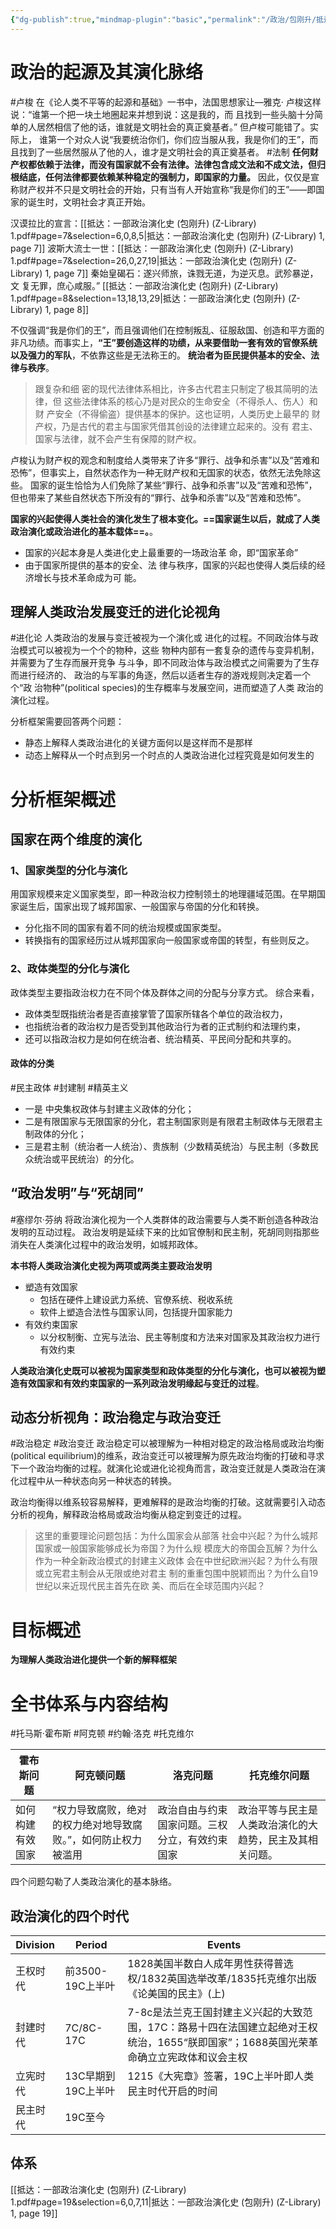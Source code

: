 ```yaml
---
{"dg-publish":true,"mindmap-plugin":"basic","permalink":"/政治/包刚升/抵达：一部政治演化史/0.0/","dgPassFrontmatter":true}
---
```


# 政治的起源及其演化脉络
#卢梭 
在《论人类不平等的起源和基础》一书中，法国思想家让—雅克· 卢梭这样说：“谁第一个把一块土地圈起来并想到说：这是我的，而 且找到一些头脑十分简单的人居然相信了他的话，谁就是文明社会的真正奠基者。”
但卢梭可能错了。实际上， 谁第一个对众人说“我要统治你们，你们应当服从我，我是你们的王”，而且找到了一些居然服从了他的人，谁才是文明社会的真正奠基者。
#法制 
**任何财产权都依赖于法律，而没有国家就不会有法律。法律包含成文法和不成文法，但归根结底，任何法律都要依赖某种稳定的强制力，即国家的力量。**
因此，仅仅是宣称财产权并不只是文明社会的开始，只有当有人开始宣称“我是你们的王”——即国家的诞生时，文明社会才真正开始。

汉谟拉比的宣言：[[抵达：一部政治演化史 (包刚升) (Z-Library) 1.pdf#page=7&selection=6,0,8,5|抵达：一部政治演化史 (包刚升) (Z-Library) 1, page 7]]
波斯大流士一世：[[抵达：一部政治演化史 (包刚升) (Z-Library) 1.pdf#page=7&selection=26,0,27,19|抵达：一部政治演化史 (包刚升) (Z-Library) 1, page 7]]
秦始皇碣石：遂兴师旅，诛戮无道，为逆灭息。武殄暴逆，文 复无罪，庶心咸服。”
[[抵达：一部政治演化史 (包刚升) (Z-Library) 1.pdf#page=8&selection=13,18,13,29|抵达：一部政治演化史 (包刚升) (Z-Library) 1, page 8]]

不仅强调“我是你们的王”，而且强调他们在控制叛乱、征服敌国、创造和平方面的非凡功绩。而事实上，**“王”要创造这样的功绩，从来要借助一套有效的官僚系统以及强力的军队**，不依靠这些是无法称王的。
**统治者为臣民提供基本的安全、法律与秩序**。
>跟复杂和细 密的现代法律体系相比，许多古代君主只制定了极其简明的法律，但 这些法律体系的核心乃是对民众的生命安全（不得杀人、伤人）和财 产安全（不得偷盗）提供基本的保护。这也证明，人类历史上最早的 财产权，乃是古代的君主与国家凭借其创设的法律建立起来的。没有 君主、国家与法律，就不会产生有保障的财产权。

卢梭认为财产权的观念和制度给人类带来了许多“罪行、战争和杀害”以及“苦难和恐怖”，但事实上，自然状态作为一种无财产权和无国家的状态，依然无法免除这些。
国家的诞生恰恰为人们免除了某些“罪行、战争和杀害”以及“苦难和恐怖”，但也带来了某些自然状态下所没有的“罪行、战争和杀害”以及“苦难和恐怖”。

**国家的兴起使得人类社会的演化发生了根本变化。==国家诞生以后，就成了人类政治演化或政治进化的基本载体==。**。
- 国家的兴起本身是人类进化史上最重要的一场政治革 命，即“国家革命”
- 由于国家所提供的基本的安全、法 律与秩序，国家的兴起也使得人类后续的经济增长与技术革命成为可 能。
## 理解人类政治发展变迁的进化论视角
#进化论 
人类政治的发展与变迁被视为一个演化或 进化的过程。不同政治体与政治模式可以被视为一个个的物种，这些 物种内部有一套复杂的遗传与变异机制，并需要为了生存而展开竞争 与斗争，即不同政治体与政治模式之间需要为了生存而进行经济的、 政治的与军事的角逐，然后以适者生存的游戏规则决定着一个个“政 治物种”(political species)的生存概率与发展空间，进而塑造了人类 政治的演化过程。

分析框架需要回答两个问题：
- 静态上解释人类政治进化的关键方面何以是这样而不是那样
- 动态上解释从一个时点到另一个时点的人类政治进化过程究竟是如何发生的
# 分析框架概述
## 国家在两个维度的演化
### 1、国家类型的分化与演化
用国家规模来定义国家类型，即一种政治权力控制领土的地理疆域范围。在早期国家诞生后，国家出现了城邦国家、一般国家与帝国的分化和转换。
- 分化指不同的国家有着不同的统治规模或国家类型。
- 转换指有的国家经历过从城邦国家向一般国家或帝国的转型，有些则反之。
### 2、政体类型的分化与演化
政体类型主要指政治权力在不同个体及群体之间的分配与分享方式。
综合来看，
- 政体类型既指统治者是否直接掌管了国家所辖各个单位的政治权力，
- 也指统治者的政治权力是否受到其他政治行为者的正式制约和法理约束，
- 还可以指政治权力是如何在统治者、统治精英、平民间分配和共享的。
#### 政体的分类
#民主政体 #封建制 #精英主义 
- 一是 中央集权政体与封建主义政体的分化；
- 二是有限国家与无限国家的分化，君主制国家则是有限君主制政体与无限君主制政体的分化；
- 三是君主制（统治者一人统治）、贵族制（少数精英统治）与民主制（多数民众统治或平民统治）的分化。
## “政治发明”与“死胡同”
#塞缪尔·芬纳
将政治演化视为一个人类群体的政治需要与人类不断创造各种政治发明的互动过程。
政治发明是延续下来的比如官僚制和民主制，死胡同则指那些消失在人类演化过程中的政治发明，如城邦政体。

**本书将人类政治演化史视为两项或两类主要政治发明**
- 塑造有效国家
	- 包括在硬件上建设武力系统、官僚系统、税收系统
	- 软件上塑造合法性与国家认同，包括提升国家能力
- 有效约束国家
	- 以分权制衡、立宪与法治、民主等制度和方法来对国家及其政治权力进行有效约束

**人类政治演化史既可以被视为国家类型和政体类型的分化与演化，也可以被视为塑造有效国家和有效约束国家的一系列政治发明缘起与变迁的过程**。

## 动态分析视角：政治稳定与政治变迁
#政治稳定 #政治变迁
政治稳定可以被理解为一种相对稳定的政治格局或政治均衡 (political equilibrium)的维系，政治变迁可以被理解为原先政治均衡的打破和寻求下一个政治均衡的过程。就演化论或进化论视角而言，政治变迁就是人类政治在演化过程中从一种状态向另一种状态的转换。

政治均衡得以维系较容易解释，更难解释的是政治均衡的打破。这就需要引入动态分析的视角，解释政治格局或政治均衡从稳定到变迁的过程。
>这里的重要理论问题包括：为什么国家会从部落 社会中兴起？为什么城邦国家或一般国家能够成长为帝国？为什么规 模庞大的帝国会瓦解？为什么作为一种全新政治模式的封建主义政体 会在中世纪欧洲兴起？为什么有限或立宪君主制会从无限或绝对君主 制的重重包围中脱颖而出？为什么自19世纪以来近现代民主首先在欧 美、而后在全球范围内兴起？

# 目标概述
**为理解人类政治进化提供一个新的解释框架**
# 全书体系与内容结构
#托马斯·霍布斯 #阿克顿 #约翰·洛克 #托克维尔 

| 霍布斯问题    | 阿克顿问题    | 洛克问题    | 托克维尔问题    |
| --- | --- | --- | --- |
| 如何构建有效国家    | “权力导致腐败，绝对的权力绝对地导致腐败。”，如何防止权力被滥用    | 政治自由与约束国家问题。三权分立，有效约束国家    | 政治平等与民主是人类政治演化的大趋势，民主及其相关问题。    |
四个问题勾勒了人类政治演化的基本脉络。
## 政治演化的四个时代

| Division         | Period                   | Events                                                                                                                                      |
| -------- | ------------------ | ------------------------------------------------------------------------------------------------------------------------------------- |
| 王权时代 | 前3500-19C上半叶   | 1828美国半数白人成年男性获得普选权/1832英国选举改革/1835托克维尔出版《论美国的民主》(上)                                              |
| 封建时代 | 7C/8C-17C          | 7-8c是法兰克王国封建主义兴起的大致范围，17C：路易十四在法国建立起绝对王权统治，1655“朕即国家”；1688英国光荣革命确立立宪政体和议会主权 |
| 立宪时代 | 13C早期到19C上半叶 | 1215《大宪章》签署，19C上半叶即人类民主时代开启的时间                                                                                 |
| 民主时代         | 19C至今                   |                                                                                                                                       |
## 体系
[[抵达：一部政治演化史 (包刚升) (Z-Library) 1.pdf#page=19&selection=6,0,7,11|抵达：一部政治演化史 (包刚升) (Z-Library) 1, page 19]]
